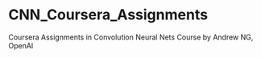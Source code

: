# CNN_Coursera_Assignments
Coursera Assignments in Convolution Neural Nets Course by Andrew NG, OpenAI
